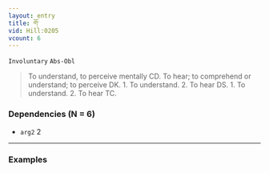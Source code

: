 ```yaml
---
layout: entry
title: གོ་
vid: Hill:0205
vcount: 6
---
```

`Involuntary` `Abs-Obl`
> To understand, to perceive mentally CD\.
 To hear; to comprehend or understand; to perceive DK\.
 1\.
 To understand\.
 2\.
 To hear DS\.
 1\.
 To understand\.
 2\.
 To hear TC\.

### Dependencies (N = 6)
* `arg2` 2

---

### Examples




